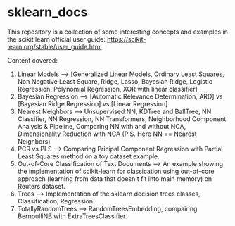 # sklearn_docs
This repository is a collection of some interesting concepts and examples in the scikit learn official user guide: https://scikit-learn.org/stable/user_guide.html 

Content covered:
1. Linear Models --> [Generalized Linear Models, Ordinary Least Squares, Non Negative Least Square, Ridge, Lasso, Bayesian Ridge, Logistic Regression, Polynomial Regression, XOR with linear classifier]
2. Bayesian Regression --> [Automatic Relevance Determination, ARD] vs [Bayesian Ridge Regression] vs [Linear Regression] 
3. Nearest Neighbors --> Unsupervised NN, KDTree and BallTree, NN Classifier, NN Regression, NN Transformers, Neighborhood Component Analysis & Pipeline, Comparing NN with and without NCA, Dimensionality Reduction with NCA (P.S. Here NN == Nearest Neighbors)
4. PCR vs PLS --> Comparing Pricipal Component Regression with Partial Least Squares method on a toy dataset example. 
5. Out-of-Core Classification of Text Documents --> An example showing the implementation of scikit-learn for classication using out-of-core approach (learning from data that doesn't fit into main memory) on Reuters dataset.
6. Trees --> Implementation of the sklearn decision trees classes, Classification, Regression.
7. TotallyRandomTrees --> RandomTreesEmbedding, compairing BernoulliNB with ExtraTreesClassifier.
